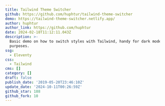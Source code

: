 ```yaml
---
title: Tailwind Theme Switcher
github: https://github.com/huphtur/tailwind-theme-switcher
demo: https://tailwind-theme-switcher.netlify.app/
author: huphtur
author_link: https://github.com/huphtur
date: 2024-02-18T11:12:11.043Z
description: >-
  Basic demo on how to switch styles with Tailwind, handy for dark mode type
  purposes.
ssg:
  - Eleventy
css:
  - Tailwind
cms: []
category: []
draft: false
publish_date: '2019-05-20T23:46:10Z'
update_date: '2024-10-11T00:26:59Z'
github_star: 188
github_fork: 10
---
```

